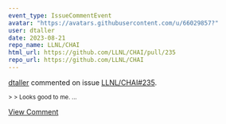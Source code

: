 ```yaml
---
event_type: IssueCommentEvent
avatar: "https://avatars.githubusercontent.com/u/66029857?"
user: dtaller
date: 2023-08-21
repo_name: LLNL/CHAI
html_url: https://github.com/LLNL/CHAI/pull/235
repo_url: https://github.com/LLNL/CHAI
---
```


<a href='https://github.com/dtaller' target='_blank'>dtaller</a> commented on issue <a href='https://github.com/LLNL/CHAI/pull/235' target='_blank'>LLNL/CHAI#235</a>.

<small>> > Looks good to me....</small>

<a href='https://github.com/LLNL/CHAI/pull/235' target='_blank'>View Comment</a>